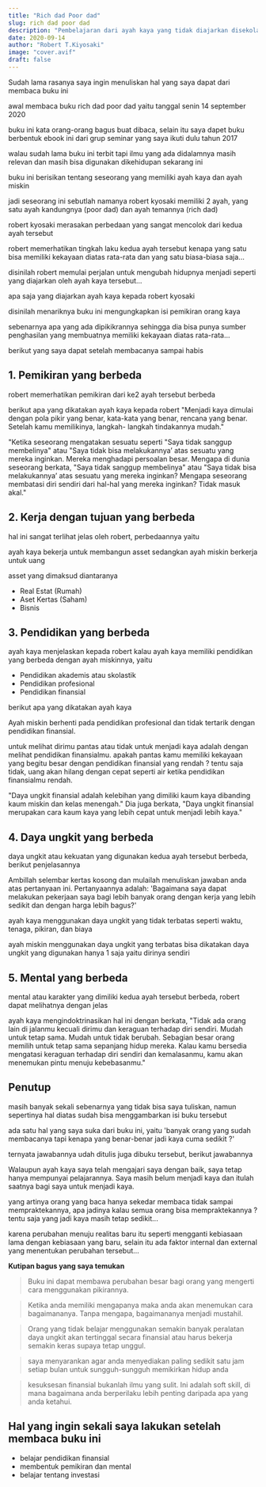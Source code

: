 ```yaml
---
title: "Rich dad Poor dad"
slug: rich dad poor dad
description: "Pembelajaran dari ayah kaya yang tidak diajarkan disekolah"
date: 2020-09-14
author: "Robert T.Kiyosaki"
image: "cover.avif"
draft: false
---
```



Sudah lama rasanya saya ingin menuliskan hal yang saya dapat dari membaca buku ini



awal membaca buku rich dad poor dad yaitu tanggal senin 14 september 2020



buku ini kata orang-orang bagus buat dibaca, selain itu saya dapet buku berbentuk ebook ini dari grup seminar yang saya ikuti dulu tahun 2017



walau sudah lama buku ini terbit tapi ilmu yang ada didalamnya masih relevan dan masih bisa digunakan dikehidupan sekarang ini



buku ini berisikan tentang seseorang yang memiliki ayah kaya dan ayah miskin



jadi seseorang ini sebutlah namanya robert kyosaki memiliki 2 ayah, yang satu ayah kandungnya (poor dad) dan ayah temannya (rich dad)



robert kyosaki merasakan perbedaan yang sangat mencolok dari kedua ayah tersebut



robert memerhatikan tingkah laku kedua ayah tersebut kenapa yang satu bisa memiliki kekayaan diatas rata-rata dan yang satu biasa-biasa saja... 



disinilah robert memulai perjalan untuk mengubah hidupnya menjadi seperti yang diajarkan oleh ayah kaya tersebut...



apa saja yang diajarkan ayah kaya kepada robert kyosaki



disinilah menariknya buku ini mengungkapkan isi pemikiran orang kaya



sebenarnya apa yang ada dipikikrannya sehingga dia bisa punya sumber penghasilan yang membuatnya memiliki kekayaan diatas rata-rata...



berikut yang saya dapat setelah membacanya sampai habis


## 1. Pemikiran yang berbeda


robert memerhatikan pemikiran dari ke2 ayah tersebut berbeda



berikut apa yang dikatakan ayah kaya kepada robert "Menjadi kaya dimulai dengan pola pikir yang benar, kata-kata yang benar, rencana yang benar. Setelah kamu memilikinya, langkah- langkah tindakannya mudah."



"Ketika seseorang mengatakan sesuatu seperti "Saya tidak sanggup membelinya" atau "Saya tidak bisa melakukannya’ atas sesuatu yang mereka inginkan. Mereka menghadapi persoalan besar. Mengapa di dunia seseorang berkata, "Saya tidak sanggup membelinya" atau "Saya tidak bisa melakukannya’ atas sesuatu yang mereka inginkan? Mengapa seseorang membatasi diri sendiri dari hal-hal yang mereka inginkan? Tidak masuk akal."


## 2. Kerja dengan tujuan yang berbeda


hal ini sangat terlihat jelas oleh robert, perbedaannya yaitu



ayah kaya bekerja untuk membangun asset sedangkan ayah miskin berkerja untuk uang



asset yang dimaksud diantaranya


- Real Estat (Rumah)
- Aset Kertas (Saham)
- Bisnis

## 3. Pendidikan yang berbeda


ayah kaya menjelaskan kepada robert kalau ayah kaya memiliki pendidikan yang berbeda dengan ayah miskinnya, yaitu

- Pendidikan akademis atau skolastik
- Pendidikan profesional
- Pendidikan finansial


berikut apa yang dikatakan ayah kaya



Ayah miskin berhenti pada pendidikan profesional dan tidak tertarik dengan pendidikan finansial.



untuk melihat dirimu pantas atau tidak untuk menjadi kaya adalah dengan melihat pendidikan finansialmu. apakah pantas kamu memiliki kekayaan yang begitu besar dengan pendidikan finansial yang rendah ? tentu saja tidak, uang akan hilang dengan cepat seperti air ketika pendidikan finansialmu rendah.



"Daya ungkit finansial adalah kelebihan yang dimiliki kaum kaya dibanding kaum miskin dan kelas menengah." Dia juga berkata, "Daya ungkit finansial merupakan cara kaum kaya yang lebih cepat untuk menjadi lebih kaya."


## 4. Daya ungkit yang berbeda


daya ungkit atau kekuatan yang digunakan kedua ayah tersebut berbeda, berikut penjelasannya



Ambillah selembar kertas kosong dan mulailah menuliskan jawaban anda atas pertanyaan ini. Pertanyaannya adalah: 'Bagaimana saya dapat melakukan pekerjaan saya bagi lebih banyak orang dengan kerja yang lebih sedikit dan dengan harga lebih bagus?'



ayah kaya menggunakan daya ungkit yang tidak terbatas seperti waktu, tenaga, pikiran, dan biaya



ayah miskin menggunakan daya ungkit yang terbatas bisa dikatakan daya ungkit yang digunakan hanya 1 saja yaitu dirinya sendiri


## 5. Mental yang berbeda


mental atau karakter yang dimiliki kedua ayah tersebut berbeda, robert dapat melihatnya dengan jelas



ayah kaya mengindoktrinasikan hal ini dengan berkata, "Tidak ada orang lain di jalanmu kecuali dirimu dan keraguan terhadap diri sendiri. Mudah untuk tetap sama. Mudah untuk tidak berubah. Sebagian besar orang memilih untuk tetap sama sepanjang hidup mereka. Kalau kamu bersedia mengatasi keraguan terhadap diri sendiri dan kemalasanmu, kamu akan menemukan pintu menuju kebebasanmu."


## Penutup


masih banyak sekali sebenarnya yang tidak bisa saya tuliskan, namun sepertinya hal diatas sudah bisa menggambarkan isi buku tersebut



ada satu hal yang saya suka dari buku ini, yaitu 'banyak orang yang sudah membacanya tapi kenapa yang benar-benar jadi kaya cuma sedikit ?'



ternyata jawabannya udah ditulis juga dibuku tersebut, berikut jawabannya



Walaupun ayah kaya saya telah mengajari saya dengan baik, saya tetap hanya mempunyai pelajarannya. Saya masih belum menjadi kaya dan itulah saatnya bagi saya untuk menjadi kaya.



yang artinya orang yang baca hanya sekedar membaca tidak sampai mempraktekannya, apa jadinya kalau semua orang bisa mempraktekannya ? tentu saja yang jadi kaya masih tetap sedikit...



karena perubahan menuju realitas baru itu seperti mengganti kebiasaan lama dengan kebiasaan yang baru, selain itu ada faktor internal dan external yang menentukan perubahan tersebut...


**Kutipan bagus yang saya temukan**

> Buku ini dapat membawa perubahan besar bagi orang yang mengerti cara menggunakan pikirannya.


> Ketika anda memiliki mengapanya maka anda akan menemukan cara bagaimananya. Tanpa mengapa, bagaimananya menjadi mustahil.

> Orang yang tidak belajar menggunakan semakin banyak peralatan daya ungkit akan tertinggal secara finansial atau harus bekerja semakin keras supaya tetap unggul.

> saya menyarankan agar anda menyediakan paling sedikit satu jam setiap bulan untuk sungguh-sungguh memikirkan hidup anda

> kesuksesan finansial bukanlah ilmu yang sulit. Ini adalah
soft skill, di mana bagaimana anda berperilaku lebih penting daripada apa yang anda ketahui.

## Hal yang ingin sekali saya lakukan setelah membaca buku ini

- belajar pendidikan finansial
- membentuk pemikiran dan mental
- belajar tentang investasi